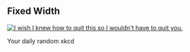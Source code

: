 ## Fixed Width
[![I wish I knew how to quit this so I wouldn't have to quit you.](https://imgs.xkcd.com/comics/fixed_width.png)](https://xkcd.com/276/ "I wish I knew how to quit this so I wouldn't have to quit you.")

Your daily random xkcd
